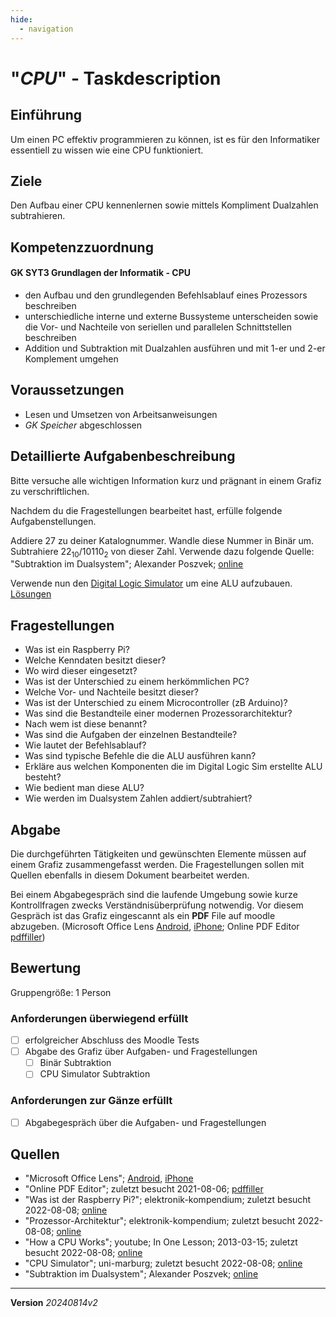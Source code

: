 ```yaml
---
hide:
  - navigation
---
```


# "*CPU*" - Taskdescription

## Einführung

Um einen PC effektiv programmieren zu können, ist es für den Informatiker essentiell zu wissen wie eine CPU funktioniert.

## Ziele

Den Aufbau einer CPU kennenlernen sowie mittels Kompliment Dualzahlen subtrahieren.


## Kompetenzzuordnung

#### GK SYT3 Grundlagen der Informatik - CPU

* den Aufbau und den grundlegenden Befehlsablauf eines Prozessors beschreiben
* unterschiedliche interne und externe Bussysteme unterscheiden sowie die Vor- und Nachteile von seriellen und parallelen Schnittstellen beschreiben
* Addition und Subtraktion mit Dualzahlen ausführen und mit 1-er und 2-er Komplement umgehen

## Voraussetzungen

* Lesen und Umsetzen von Arbeitsanweisungen
* *GK Speicher* abgeschlossen

## Detaillierte Aufgabenbeschreibung
Bitte versuche alle wichtigen Information kurz und prägnant in einem Grafiz zu verschriftlichen.

Nachdem du die Fragestellungen bearbeitet hast, erfülle folgende Aufgabenstellungen.

Addiere 27 zu deiner Katalognummer. Wandle diese Nummer in Binär um. Subtrahiere 22<sub>10</sub>/10110<sub>2</sub> von dieser Zahl. Verwende dazu folgende Quelle: "Subtraktion im Dualsystem"; Alexander Poszvek; [online](https://elearning.tgm.ac.at/pluginfile.php/11033/mod_folder/content/0/Subtraktion%20im%20Dualsystem.pptx)

Verwende nun den [Digital Logic Simulator](https://sebastian.itch.io/digital-logic-sim?target=_blank) um eine ALU aufzubauen. [Lösungen](https://tgm-hit.github.io/syt-exercises/grundlagenDerInformatik_/sem03_digisim/TASK/)

## Fragestellungen

* Was ist ein Raspberry Pi?
* Welche Kenndaten besitzt dieser?
* Wo wird dieser eingesetzt?
* Was ist der Unterschied zu einem herkömmlichen PC?
* Welche Vor- und Nachteile besitzt dieser?
* Was ist der Unterschied zu einem Microcontroller (zB Arduino)?
* Was sind die Bestandteile einer modernen Prozessorarchitektur?
* Nach wem ist diese benannt?
* Was sind die Aufgaben der einzelnen Bestandteile?
* Wie lautet der Befehlsablauf?
* Was sind typische Befehle die die ALU ausführen kann?
* Erkläre aus welchen Komponenten die im Digital Logic Sim erstellte ALU besteht?
* Wie bedient man diese ALU?
* Wie werden im Dualsystem Zahlen addiert/subtrahiert?

## Abgabe
Die durchgeführten Tätigkeiten und gewünschten Elemente müssen auf einem Grafiz zusammengefasst werden. Die Fragestellungen sollen mit Quellen ebenfalls in diesem Dokument bearbeitet werden.

Bei einem Abgabegespräch sind die laufende Umgebung sowie kurze Kontrollfragen zwecks Verständnisüberprüfung notwendig. Vor diesem Gespräch ist das Grafiz eingescannt als ein **PDF** File auf moodle abzugeben. (Microsoft Office Lens [Android](https://play.google.com/store/apps/details?id=com.microsoft.office.officelens&hl=de_AT&gl=US), [iPhone](https://apps.apple.com/at/app/microsoft-office-lens-pdf-scan/id975925059); Online PDF Editor [pdffiller](https://www.pdffiller.com/de/))

## Bewertung
Gruppengröße: 1 Person
### Anforderungen **überwiegend erfüllt**
- [ ] erfolgreicher Abschluss des Moodle Tests
- [ ] Abgabe des Grafiz über Aufgaben- und Fragestellungen
  - [ ] Binär Subtraktion
  - [ ] CPU Simulator Subtraktion
### Anforderungen **zur  Gänze erfüllt**
- [ ] Abgabegespräch über die Aufgaben- und Fragestellungen

## Quellen
* "Microsoft Office Lens";  [Android](https://play.google.com/store/apps/details?id=com.microsoft.office.officelens&hl=de_AT&gl=US), [iPhone](https://apps.apple.com/at/app/microsoft-office-lens-pdf-scan/id975925059)
* "Online PDF Editor"; zuletzt besucht 2021-08-06; [pdffiller](https://www.pdffiller.com/de/)
* "Was ist der Raspberry Pi?"; elektronik-kompendium; zuletzt besucht 2022-08-08; [online](http://www.elektronik-kompendium.de/sites/com/1904221.htm)
* "Prozessor-Architektur"; elektronik-kompendium; zuletzt besucht 2022-08-08; [online](https://www.elektronik-kompendium.de/sites/com/1310171.htm)
* "How a CPU Works"; youtube; In One Lesson; 2013-03-15; zuletzt besucht 2022-08-08; [online](https://www.youtube.com/watch?v=cNN_tTXABUA)
* "CPU Simulator"; uni-marburg; zuletzt besucht 2022-08-08; [online](https://www.mathematik.uni-marburg.de/~thormae/lectures/ti1/code/cpusim/index.html)
* "Subtraktion im Dualsystem"; Alexander Poszvek; [online](https://elearning.tgm.ac.at/pluginfile.php/11033/mod_folder/content/0/Subtraktion%20im%20Dualsystem.pptx)

---
**Version**  *20240814v2*
